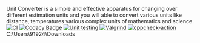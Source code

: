 Unit Converter is a simple and effective apparatus for changing over different estimation units and you will able to convert various units like distance, temperatures various complex units of mathematics and science.
[![CI](https://github.com/bhargavi-muppirisetti/Stepin-Unit-Converter-and-Calculator/actions/workflows/build.yml/badge.svg)](https://github.com/bhargavi-muppirisetti/Stepin-Unit-Converter-and-Calculator/actions/workflows/build.yml)
[![Codacy Badge](https://app.codacy.com/project/badge/Grade/ab8e84c57a1840edbac5b9f3a0036f95)](https://www.codacy.com/gh/bhargavi-muppirisetti/Stepin-Unit-Converter-and-Calculator/dashboard?utm_source=github.com&amp;utm_medium=referral&amp;utm_content=bhargavi-muppirisetti/Stepin-Unit-Converter-and-Calculator&amp;utm_campaign=Badge_Grade)
[![Unit testing](https://github.com/bhargavi-muppirisetti/Stepin-Unit-Converter-and-Calculator/actions/workflows/unittest.yml/badge.svg)](https://github.com/bhargavi-muppirisetti/Stepin-Unit-Converter-and-Calculator/actions/workflows/unittest.yml)
[![Valgrind](https://github.com/bhargavi-muppirisetti/Stepin-Unit-Converter-and-Calculator/actions/workflows/valgrind.yml/badge.svg)](https://github.com/bhargavi-muppirisetti/Stepin-Unit-Converter-and-Calculator/actions/workflows/valgrind.yml)
[![cppcheck-action](https://github.com/bhargavi-muppirisetti/Stepin-Unit-Converter-and-Calculator/actions/workflows/cppcheck.yml/badge.svg)](https://github.com/bhargavi-muppirisetti/Stepin-Unit-Converter-and-Calculator/actions/workflows/cppcheck.yml)
C:\Users\91924\Downloads
